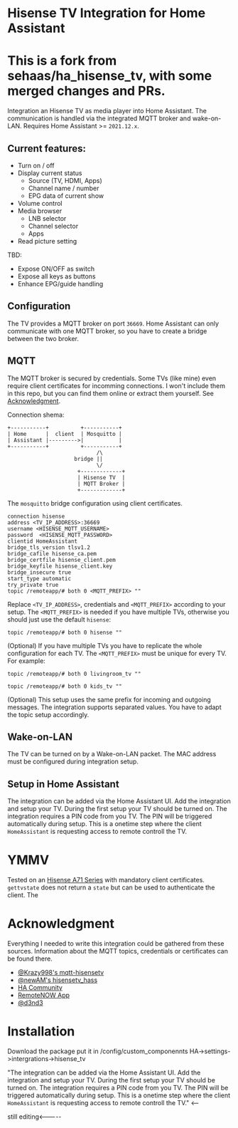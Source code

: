 # Hisense TV Integration for Home Assistant
# This is a fork from sehaas/ha_hisense_tv, with some merged changes and PRs.

Integration an Hisense TV as media player into Home Assistant. The communication is handled via the integrated MQTT broker and wake-on-LAN.
Requires Home Assistant >= `2021.12.x`.

## Current features:
* Turn on / off
* Display current status
  * Source (TV, HDMI, Apps)
  * Channel name / number
  * EPG data of current show
* Volume control
* Media browser
  * LNB selector
  * Channel selector
  * Apps
* Read picture setting

TBD:
* Expose ON/OFF as switch
* Expose all keys as buttons
* Enhance EPG/guide handling

## Configuration

The TV provides a MQTT broker on port `36669`. Home Assistant can only communicate with one MQTT broker, so you have to create a bridge between the two broker.

## MQTT

The MQTT broker is secured by credentials. Some TVs (like mine) even require client certificates for incomming connections. I won't include them in this repo, but you can find them online or extract them yourself. See [Acknowledgment](https://github.com/sehaas/ha_hisense_tv#acknowledgment).

Connection shema:
```
+-----------+          +-----------+
| Home      |  client  | Mosquitto |
| Assistant |--------->|           |
+-----------+          +-----------+
                            /\
                     bridge ||
                            \/
                      +-------------+
                      | Hisense TV  |
                      | MQTT Broker |
                      +-------------+
```

The `mosquitto` bridge configuration using client certificates.

```
connection hisense
address <TV_IP_ADDRESS>:36669
username <HISENSE_MQTT_USERNAME>
password  <HISENSE_MQTT_PASSWORD>
clientid HomeAssistant
bridge_tls_version tlsv1.2
bridge_cafile hisense_ca.pem
bridge_certfile hisense_client.pem
bridge_keyfile hisense_client.key
bridge_insecure true
start_type automatic
try_private true
topic /remoteapp/# both 0 <MQTT_PREFIX> ""
```
Replace `<TV_IP_ADDRESS>`, credentials and `<MQTT_PREFIX>` according to your setup. The `<MQTT_PREFIX>` is needed if you have multiple TVs, otherwise you should just use the default `hisense`:
```
topic /remoteapp/# both 0 hisense ""
```

(Optional) If you have multiple TVs you have to replicate the whole configuration for each TV.
The `<MQTT_PREFIX>` must be unique for every TV. For example:
```
topic /remoteapp/# both 0 livingroom_tv ""
```
```
topic /remoteapp/# both 0 kids_tv ""
```

(Optional) This setup uses the same prefix for incoming and outgoing messages. The integration supports separated values. You have to adapt the topic setup accordingly.

## Wake-on-LAN

The TV can be turned on by a Wake-on-LAN packet. The MAC address must be configured during integration setup.

## Setup in Home Assistant

The integration can be added via the Home Assistant UI. Add the integration and setup your TV. During the first setup your TV should be turned on. The integration requires a PIN code from you TV. The PIN will be triggered automatically during setup. This is a onetime step where the client `HomeAssistant` is requesting access to remote controll the TV.

# YMMV

Tested on an [Hisense A71 Series](https://hisenseme.com/product/75-65-58-55-50-43-a71-series/) with mandatory client certificates. `gettvstate` does not return a `state` but can be used to authenticate the client.
The 

# Acknowledgment
Everything I needed to write this integration could be gathered from these sources. Information about the MQTT topics, credentials or certificates can be found there.

* [@Krazy998's mqtt-hisensetv](https://github.com/Krazy998/mqtt-hisensetv)
* [@newAM's hisensetv_hass](https://github.com/newAM/hisensetv_hass)
* [HA Community](https://community.home-assistant.io/t/hisense-tv-control/97638/1)
* [RemoteNOW App](https://play.google.com/store/apps/details?id=com.universal.remote.ms)
* [@d3nd3](https://github.com/d3nd3/Hisense-mqtt-keyfiles)

# Installation

Download the package put it in /config/custom_componennts
HA->settings->intergrations->hisense_tv

"The integration can be added via the Home Assistant UI. Add the integration and setup your TV. During the first setup your TV should be turned on. The integration requires a PIN code from you TV. The PIN will be triggered automatically during setup. This is a onetime step where the client `HomeAssistant` is requesting access to remote controll the TV." <-- 

still editing<-----


